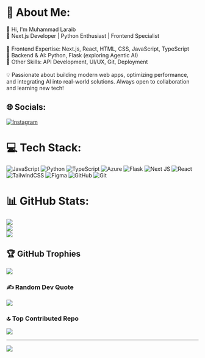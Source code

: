 # 💫 About Me:
👋 Hi, I'm Muhammad Laraib<br>🚀 Next.js Developer | Python Enthusiast | Frontend Specialist  <br><br>🔹 Frontend Expertise: Next.js, React, HTML, CSS, JavaScript, TypeScript  <br>🔹 Backend & AI: Python, Flask (exploring Agentic AI)  <br>🔹 Other Skills: API Development, UI/UX, Git, Deployment  <br><br>💡 Passionate about building modern web apps, optimizing performance, and integrating AI into real-world solutions. Always open to collaboration and learning new tech!  


## 🌐 Socials:
[![Instagram](https://img.shields.io/badge/Instagram-%23E4405F.svg?logo=Instagram&logoColor=white)](https://instagram.com/thedev_laraib) 

# 💻 Tech Stack:
![JavaScript](https://img.shields.io/badge/javascript-%23323330.svg?style=for-the-badge&logo=javascript&logoColor=%23F7DF1E) ![Python](https://img.shields.io/badge/python-3670A0?style=for-the-badge&logo=python&logoColor=ffdd54) ![TypeScript](https://img.shields.io/badge/typescript-%23007ACC.svg?style=for-the-badge&logo=typescript&logoColor=white) ![Azure](https://img.shields.io/badge/azure-%230072C6.svg?style=for-the-badge&logo=microsoftazure&logoColor=white) ![Flask](https://img.shields.io/badge/flask-%23000.svg?style=for-the-badge&logo=flask&logoColor=white) ![Next JS](https://img.shields.io/badge/Next-black?style=for-the-badge&logo=next.js&logoColor=white) ![React](https://img.shields.io/badge/react-%2320232a.svg?style=for-the-badge&logo=react&logoColor=%2361DAFB) ![TailwindCSS](https://img.shields.io/badge/tailwindcss-%2338B2AC.svg?style=for-the-badge&logo=tailwind-css&logoColor=white) ![Figma](https://img.shields.io/badge/figma-%23F24E1E.svg?style=for-the-badge&logo=figma&logoColor=white) ![GitHub](https://img.shields.io/badge/github-%23121011.svg?style=for-the-badge&logo=github&logoColor=white) ![Git](https://img.shields.io/badge/git-%23F05033.svg?style=for-the-badge&logo=git&logoColor=white)
# 📊 GitHub Stats:
![](https://github-readme-stats.vercel.app/api?username=Laraib1812&theme=dark&hide_border=false&include_all_commits=false&count_private=false)<br/>
![](https://github-readme-streak-stats.herokuapp.com/?user=Laraib1812&theme=dark&hide_border=false)<br/>
![](https://github-readme-stats.vercel.app/api/top-langs/?username=Laraib1812&theme=dark&hide_border=false&include_all_commits=false&count_private=false&layout=compact)

## 🏆 GitHub Trophies
![](https://github-profile-trophy.vercel.app/?username=Laraib1812&theme=radical&no-frame=false&no-bg=true&margin-w=4)

### ✍️ Random Dev Quote
![](https://quotes-github-readme.vercel.app/api?type=horizontal&theme=radical)

### 🔝 Top Contributed Repo
![](https://github-contributor-stats.vercel.app/api?username=Laraib1812&limit=5&theme=dark&combine_all_yearly_contributions=true)

---
[![](https://visitcount.itsvg.in/api?id=Laraib1812&icon=0&color=0)](https://visitcount.itsvg.in)

